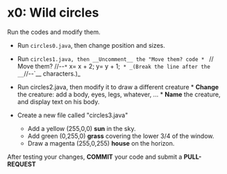 # x0:  Wild circles

Run the codes and modify them.
 * Run `circles0.java`, then change position and sizes.

 * Run `circles1.java, then __Uncomment__ the "Move them? code
       * `                         // Move them? //--`
       * `              x=  x + 2;  y=  y + 1;`
            * _(Break the line after the __`//--`__ characters.)_

* Run circles2.java, then modify it to draw a different creature
      * __Change__ the creature:  add a body, eyes, legs, whatever, ...
      * __Name__ the creature, and display text on his body.
    
* Create a new file called "circles3.java"
    * Add a yellow (255,0,0) __sun__ in the sky.
    * Add green (0,255,0) __grass__ covering the lower 3/4 of the window.
    * Draw a magenta (255,0,255) __house__ on the horizon.

After testing your changes, __COMMIT__ your code and submit a __PULL-REQUEST__
